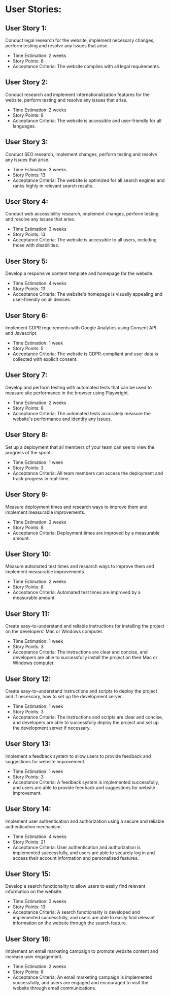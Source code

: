 # User Stories:

## User Story 1:
Conduct legal research for the website, implement necessary changes, perform testing and resolve any issues that arise.

- Time Estimation: 2 weeks
- Story Points: 8
- Acceptance Criteria: The website complies with all legal requirements.

## User Story 2:
Conduct research and implement internationalization features for the website, perform testing and resolve any issues that arise.

- Time Estimation: 2 weeks
- Story Points: 8
- Acceptance Criteria: The website is accessible and user-friendly for all languages.

## User Story 3:
Conduct SEO research, implement changes, perform testing and resolve any issues that arise.

- Time Estimation: 3 weeks
- Story Points: 13
- Acceptance Criteria: The website is optimized for all search engines and ranks highly in relevant search results.

## User Story 4:
Conduct web accessibility research, implement changes, perform testing and resolve any issues that arise.

- Time Estimation: 3 weeks
- Story Points: 13
- Acceptance Criteria: The website is accessible to all users, including those with disabilities.

## User Story 5:
Develop a responsive content template and homepage for the website.

- Time Estimation: 4 weeks
- Story Points: 13
- Acceptance Criteria: The website's homepage is visually appealing and user-friendly on all devices.

## User Story 6:
Implement GDPR requirements with Google Analytics using Consent API and Javascript.

- Time Estimation: 1 week
- Story Points: 5
- Acceptance Criteria: The website is GDPR-compliant and user data is collected with explicit consent.

## User Story 7:
Develop and perform testing with automated tests that can be used to measure site performance in the browser using Playwright.

- Time Estimation: 2 weeks
- Story Points: 8
- Acceptance Criteria: The automated tests accurately measure the website's performance and identify any issues.

## User Story 8:
Set up a deployment that all members of your team can see to view the progress of the sprint.

- Time Estimation: 1 week
- Story Points: 3
- Acceptance Criteria: All team members can access the deployment and track progress in real-time.

## User Story 9:
Measure deployment times and research ways to improve them and implement measurable improvements.

- Time Estimation: 2 weeks
- Story Points: 8
- Acceptance Criteria: Deployment times are improved by a measurable amount.

## User Story 10:
Measure automated test times and research ways to improve them and implement measurable improvements.

- Time Estimation: 2 weeks
- Story Points: 8
- Acceptance Criteria: Automated test times are improved by a measurable amount.

## User Story 11: 
Create easy-to-understand and reliable instructions for installing the project on the developers' Mac or Windows computer.

- Time Estimation: 1 week
- Story Points: 3
- Acceptance Criteria: The instructions are clear and concise, and developers are able to successfully install the project on their Mac or Windows computer.

## User Story 12: 
Create easy-to-understand instructions and scripts to deploy the project and if necessary, how to set up the development server.

- Time Estimation: 1 week
- Story Points: 3
- Acceptance Criteria: The instructions and scripts are clear and concise, and developers are able to successfully deploy the project and set up the development server if necessary.

## User Story 13: 
Implement a feedback system to allow users to provide feedback and suggestions for website improvement.

- Time Estimation: 1 week
- Story Points: 3
- Acceptance Criteria: A feedback system is implemented successfully, and users are able to provide feedback and suggestions for website improvement.

## User Story 14: 
Implement user authentication and authorization using a secure and reliable authentication mechanism.

- Time Estimation: 4 weeks
- Story Points: 21
- Acceptance Criteria: User authentication and authorization is implemented successfully, and users are able to securely log in and access their account information and personalized features.

## User Story 15: 
Develop a search functionality to allow users to easily find relevant information on the website.

- Time Estimation: 3 weeks
- Story Points: 13
- Acceptance Criteria: A search functionality is developed and implemented successfully, and users are able to easily find relevant information on the website through the search feature.

## User Story 16: 
Implement an email marketing campaign to promote website content and increase user engagement.

- Time Estimation: 2 weeks
- Story Points: 8
- Acceptance Criteria: An email marketing campaign is implemented successfully, and users are engaged and encouraged to visit the website through email communications.
